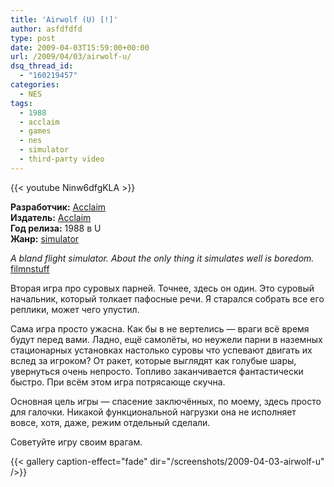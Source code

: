 ```yaml
---
title: 'Airwolf (U) [!]'
author: asfdfdfd
type: post
date: 2009-04-03T15:59:00+00:00
url: /2009/04/03/airwolf-u/
dsq_thread_id:
  - "160219457"
categories:
  - NES
tags:
  - 1988
  - acclaim
  - games
  - nes
  - simulator
  - third-party video
---
```

{{< youtube Ninw6dfgKLA >}}

**Разработчик:** [Acclaim][1]  
**Издатель:** [Acclaim][1]  
**Год релиза:** 1988 в U  
**Жанр:** [simulator][2] 

_A bland flight simulator. About the only thing it simulates well is boredom._  
[filmnstuff](http://www.youtube.com/watch?v=HVMupgM344M)

Вторая игра про суровых парней. Точнее, здесь он один. Это суровый начальник, который толкает пафосные речи. Я старался собрать все его реплики, может чего упустил.

Сама игра просто ужасна. Как бы в не вертелись — враги всё время будут перед вами. Ладно, ещё самолёты, но неужели парни в наземных стационарных установках настолько суровы что успевают двигать их вслед за игроком? От ракет, которые выглядят как голубые шары, увернуться очень непросто. Топливо заканчивается фантастически быстро. При всём этом игра потрясающе скучна.

Основная цель игры — спасение заключённых, по моему, здесь просто для галочки. Никакой функциональной нагрузки она не исполняет вовсе, хотя, даже, режим отдельный сделали.

Советуйте игру своим врагам.

<!--more-->

{{< gallery caption-effect="fade" dir="/screenshots/2009-04-03-airwolf-u" />}}

 [1]: http://en.wikipedia.org/wiki/Acclaim_Entertainment
 [2]: http://en.wikipedia.org/wiki/Simulator
